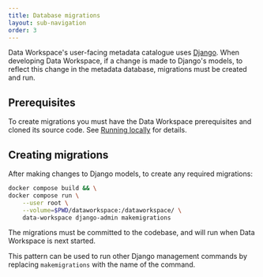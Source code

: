 ```yaml
---
title: Database migrations
layout: sub-navigation
order: 3
---
```


Data Workspace's user-facing metadata catalogue uses [Django](https://www.djangoproject.com/). When developing Data Workspace, if a change is made to Django's models, to reflect this change in the metadata database, migrations must be created and run.


## Prerequisites

To create migrations you must have the Data Workspace prerequisites and cloned its source code. See [Running locally](running-locally.md) for details.


## Creating migrations

After making changes to Django models, to create any required migrations:

```bash
docker compose build && \
docker compose run \
    --user root \
    --volume=$PWD/dataworkspace:/dataworkspace/ \
    data-workspace django-admin makemigrations
```

The migrations must be committed to the codebase, and will run when Data Workspace is next started.

This pattern can be used to run other Django management commands by replacing `makemigrations` with the name of the command.
